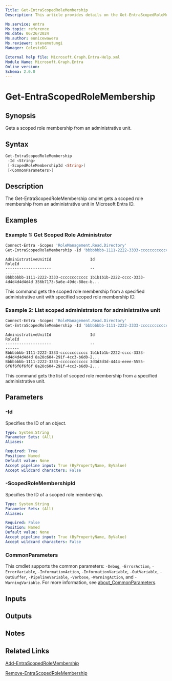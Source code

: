 ```yaml
---
Title: Get-EntraScopedRoleMembership
Description: This article provides details on the Get-EntraScopedRoleMembership command.

Ms.service: entra
Ms.topic: reference
Ms.date: 06/26/2024
Ms.author: eunicewaweru
Ms.reviewer: stevemutungi
Manager: CelesteDG

External help file: Microsoft.Graph.Entra-Help.xml
Module Name: Microsoft.Graph.Entra
Online version:
Schema: 2.0.0
---
```


# Get-EntraScopedRoleMembership

## Synopsis

Gets a scoped role membership from an administrative unit.

## Syntax

```powershell
Get-EntraScopedRoleMembership 
 -Id <String> 
 [-ScopedRoleMembershipId <String>] 
 [<CommonParameters>]
```

## Description
The Get-EntraScopedRoleMembership cmdlet gets a scoped role membership from an administrative unit in Microsoft Entra ID.

## Examples

### Example 1: Get Scoped Role Administrator

```powershell
Connect-Entra -Scopes 'RoleManagement.Read.Directory'
Get-EntraScopedRoleMembership -Id 'bbbbbbbb-1111-2222-3333-cccccccccccc' -ScopedRoleMembershipId '3d3d3d3d-4444-eeee-5555-6f6f6f6f6f6f'
```

```Output
AdministrativeUnitId                 Id                                                                RoleId
--------------------                 --                                                                ------
Bbbbbbbb-1111-2222-3333-cccccccccccc 1b1b1b1b-2222-cccc-3333-4d4d4d4d4d4d 356b7173-5a6e-49dc-88ec-b...
```

This command gets the scoped role membership from a specified administrative unit with specified scoped role membership ID.

### Example 2: List scoped administrators for administrative unit

```powershell
Connect-Entra -Scopes 'RoleManagement.Read.Directory'
Get-EntraScopedRoleMembership -Id 'bbbbbbbb-1111-2222-3333-cccccccccccc'
```

```Output
AdministrativeUnitId                 Id                                                                RoleId
--------------------                 --                                                                ------
Bbbbbbbb-1111-2222-3333-cccccccccccc 1b1b1b1b-2222-cccc-3333-4d4d4d4d4d4d 8a20c604-291f-4cc3-b6d0-2...
Bbbbbbbb-1111-2222-3333-cccccccccccc 3d3d3d3d-4444-eeee-5555-6f6f6f6f6f6f 8a20c604-291f-4cc3-b6d0-2...
```

This command gets the list of scoped role membership from a specified administrative unit.

## Parameters

### -Id

Specifies the ID of an object.

```yaml
Type: System.String
Parameter Sets: (All)
Aliases:

Required: True
Position: Named
Default value: None
Accept pipeline input: True (ByPropertyName, ByValue)
Accept wildcard characters: False
```

### -ScopedRoleMembershipId

Specifies the ID of a scoped role membership.

```yaml
Type: System.String
Parameter Sets: (All)
Aliases:

Required: False
Position: Named
Default value: None
Accept pipeline input: True (ByPropertyName, ByValue)
Accept wildcard characters: False
```

### CommonParameters

This cmdlet supports the common parameters: `-Debug`, `-ErrorAction`, `-ErrorVariable`, `-InformationAction`, `-InformationVariable`, `-OutVariable`, `-OutBuffer`, `-PipelineVariable`, `-Verbose`, `-WarningAction`, and `-WarningVariable`. For more information, see [about_CommonParameters](https://go.microsoft.com/fwlink/?LinkID=113216).

## Inputs

## Outputs

## Notes

## Related Links

[Add-EntraScopedRoleMembership](Add-EntraScopedRoleMembership.md)

[Remove-EntraScopedRoleMembership](Remove-EntraScopedRoleMembership.md)


